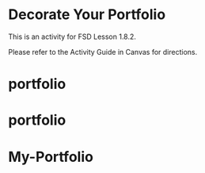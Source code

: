 # Decorate Your Portfolio

This is an activity for FSD Lesson 1.8.2.

Please refer to the Activity Guide in Canvas for directions.
# portfolio
# portfolio
# My-Portfolio
